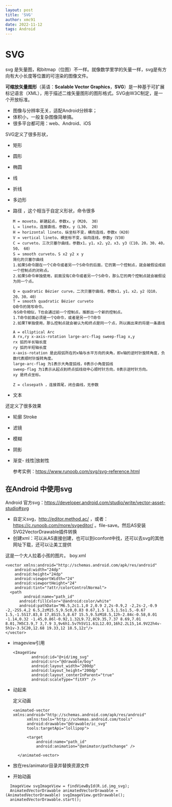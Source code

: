 ```yaml
---
layout: post
title: 'SVG'
author: xmc91
date: 2022-11-12
tags: Android 
---
```


# SVG

svg 是矢量图，和bitmap（位图）不一样。就像数学里学的矢量一样，svg是有方向有大小长度等位置的可渲染的图像文件。

**可缩放矢量图形**（英语：**Scalable Vector Graphics**，**SVG**）是一种基于可扩展标记语言（XML），用于描述二维矢量图形的图形格式。SVG由W3C制定，是一个开放标准。

+ 图像与分辨率无关，适配Android分辨率；
+ 体积小，一般复杂图像简单搞。
+ 很多平台都可用：web、Android、iOS

SVG定义了很多形状，

- 矩形 <rect>

- 圆形 <circle>

- 椭圆 <ellipse>

- 线 <line>

- 折线 <polyline>

- 多边形 <polygon>

- 路径 <path>，这个相当于自定义形状，命令很多

  ```
  M = moveto，新建起点，参数x，y（M20， 30）
  L = lineto，连接直线，参数x，y（L30， 20）
  H = horizontal lineto，纵坐标不变，横向连线，参数x（H20）
  V = vertical lineto，横坐标不变，纵向连线，参数y（V30）
  C = curveto，三次贝塞尔曲线，参数x1，y1，x2，y2，x3，y3（C10，20，30，40，50， 60）
  S = smooth curveto，S x2 y2 x y
  简化的贝塞尔曲线
  1.如果S命令跟在一个C命令或者另一个S命令的后面，它的第一个控制点，就会被假设成前一个控制点的对称点。
  2.如果S命令单独使用，前面没有C命令或者另一个S命令，那么它的两个控制点就会被假设为同一个点。
  
  Q = quadratic Bézier curve，二次贝塞尔曲线，参数x1，y1，x2，y2（Q10，20，30，40）
  T = smooth quadratic Bézier curveto 
  Q命令的简写命令。
  与S命令相似，T也会通过前一个控制点，推断出一个新的控制点。
  1.T命令前面必须是一个Q命令，或者是另一个T命令
  2.如果T单独使用，那么控制点就会被认为和终点是同一个点，所以画出来的将是一条直线
  
  A = elliptical Arc
  A rx,ry x-axis-rotation large-arc-flag sweep-flag x,y
  rx 弧的半长轴长度
  ry 弧的半短轴长度
  x-axis-rotation 是此段弧所在的x轴与水平方向的夹角，即x轴的逆时针旋转角度，负数代表顺时针旋转角度。
  large-arc-flag 为1表示大角度弧线，0表示小角度弧线
  sweep-flag 为1表示从起点到终点弧线绕中心顺时针方向，0表示逆时针方向。
  xy 是终点坐标。
  
  Z = closepath ，连接首尾，闭合曲线，无参数
  ```

+ 文本<polyline>

还定义了很多效果

+ 轮廓 Stroke

+ 滤镜 

+ 模糊

+ 阴影

+ 渐变- 线性|放射性

  参考实例：https://www.runoob.com/svg/svg-reference.html

 ## 在Android 中使用svg 

Android 官方svg：https://developer.android.com/studio/write/vector-asset-studio#svg

+ 自定义svg，http://editor.method.ac/ ，或者：https://c.runoob.com/more/svgeditor/  。file-save。然后AS安装SVG2VectorDrawable插件转换
+ 创建xml：可以从AS直接创建，也可以到iconfont中找，还可以去svg的其他网址下载，还可以让美工提供

这是一个大人拉着小孩的图片。 boy.xml

```
<vector xmlns:android="http://schemas.android.com/apk/res/android"
    android:width="24dp"
    android:height="24dp"
    android:viewportWidth="24"
    android:viewportHeight="24"
    android:tint="?attr/colorControlNormal">
  <path
  		android:name="path_id"
      android:fillColor="@android:color/white"
      android:pathData="M6.5,2c1.1,0 2,0.9 2,2s-0.9,2 -2,2s-2,-0.9 -2,-2S5.4,2 6.5,2zM15.5,9.5c0,0.83 0.67,1.5 1.5,1.5s1.5,-0.67 1.5,-1.5S17.83,8 17,8S15.5,8.67 15.5,9.5zM18.5,12h-2.84c-0.58,0.01 -1.14,0.32 -1.45,0.86l-0.92,1.32L9.72,8C9.35,7.37 8.69,7.01 8.01,7H5C3.9,7 3,7.9 3,9v6h1.5v7h5V11.61L12.03,16h2.2L15,14.9V22h4v-5h1v-3.5C20,12.68 19.33,12 18.5,12z"/>
</vector>

```

+ imageview引用

  ```
  <ImageView
          android:id="@+id/img_svg"
          android:src="@drawable/boy"
          android:layout_width="200dp"
          android:layout_height="200dp"
          android:layout_centerInParent="true"
          android:scaleType="fitXY" />
  ```

+ 动起来

  定义动画

  ```
  <animated-vector xmlns:android="http://schemas.android.com/apk/res/android"
  	    xmlns:tools="http://schemas.android.com/tools"
  	    android:drawable="@drawable/ic_svg"
  	    tools:targetApi="lollipop">
  	
  	    <target
  	        android:name="path_id"
  	        android:animation="@animator/pathchange" />
  	
  	</animated-vector>
  ```
  
+ 放在res/animator目录并替换资源文件
  
+ 开始动画
  
```
  ImageView svgImageView = findViewById(R.id.img_svg);
  AnimatedVectorDrawable animatedVectorDrawable = (AnimatedVectorDrawable) svgImageView.getDrawable();
  animatedVectorDrawable.start();
  ```
  
  
  
  
  



